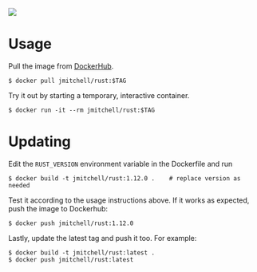 [![](https://images.microbadger.com/badges/image/jmitchell/rust.svg)](https://microbadger.com/images/jmitchell/rust "Get your own image badge on microbadger.com")

# Usage

Pull the image from
[DockerHub](https://hub.docker.com/r/jmitchell/rust/).

```
$ docker pull jmitchell/rust:$TAG
```

Try it out by starting a temporary, interactive container.

```
$ docker run -it --rm jmitchell/rust:$TAG
```

# Updating

Edit the `RUST_VERSION` environment variable in the Dockerfile and run

```
$ docker build -t jmitchell/rust:1.12.0 .    # replace version as needed
```

Test it according to the usage instructions above. If it works as
expected, push the image to Dockerhub:

```
$ docker push jmitchell/rust:1.12.0
```

Lastly, update the latest tag and push it too. For example:

```
$ docker build -t jmitchell/rust:latest .
$ docker push jmitchell/rust:latest
```

